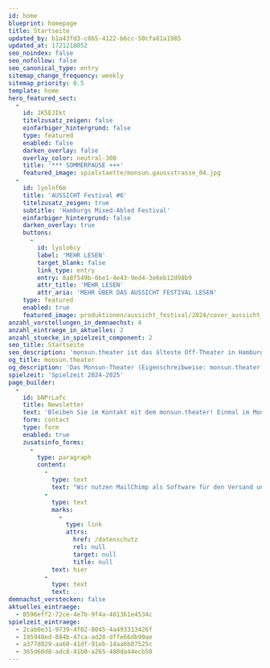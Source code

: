 ```yaml
---
id: home
blueprint: homepage
title: Startseite
updated_by: b1a43fd3-c865-4122-b6cc-50cfa81a1985
updated_at: 1721218052
seo_noindex: false
seo_nofollow: false
seo_canonical_type: entry
sitemap_change_frequency: weekly
sitemap_priority: 0.5
template: home
hero_featured_sect:
  -
    id: JK5EJIkt
    titelzusatz_zeigen: false
    einfarbiger_hintergrund: false
    type: featured
    enabled: false
    darken_overlay: false
    overlay_color: neutral-300
    title: '*** SOMMERPAUSE +++'
    featured_image: spielstaette/monsun.gaussstrasse_04.jpg
  -
    id: lyolnf6m
    title: 'AUSSICHT Festival #6'
    titelzusatz_zeigen: true
    subtitle: 'Hamburgs Mixed-Abled Festival'
    einfarbiger_hintergrund: false
    darken_overlay: true
    buttons:
      -
        id: lyolo6cy
        label: 'MEHR LESEN'
        target_blank: false
        link_type: entry
        entry: 8a8f549b-0be1-4e43-9ed4-3e6eb12d98b9
        attr_title: 'MEHR LESEN'
        attr_aria: 'MEHR ÜBER DAS AUSSICHT FESTIVAL LESEN'
    type: featured
    enabled: true
    featured_image: produktionen/aussicht_festival/2024/cover_aussicht_2024.jpg
anzahl_vorstellungen_in_demnaechst: 4
anzahl_eintraege_in_aktuelles: 2
anzahl_stuecke_in_spielzeit_component: 2
seo_title: Startseite
seo_description: 'monsun.theater ist das älteste Off-Theater in Hamburg und besteht seit 1980. Es befindet sich im Stadtteil Ottensen.'
og_title: monsun.theater
og_description: 'Das Monsun-Theater (Eigenschreibweise: monsun.theater) ist das älteste Off-Theater in Hamburg und besteht seit 1980. Es befindet sich im Stadtteil Ottensen.'
spielzeit: 'Spielzeit 2024-2025'
page_builder:
  -
    id: bNPrLafc
    title: Newsletter
    text: 'Bleiben Sie im Kontakt mit dem monsun.theater! Einmal im Monat aktuelle Informationen zu unseren Veranstaltungen: Premieren, Festivals, Extra-Events und ein Blick hinter die Kulissen.'
    form: contact
    type: form
    enabled: true
    zusatsinfo_forms:
      -
        type: paragraph
        content:
          -
            type: text
            text: "Wir nutzen MailChimp als Software für den Versand unseres Newsletter. Nach Bestätigen des Buttons \"SENDEN\" erhalten Sie innerhalb weniger Minuten eine E-Mail mit einem Bestätigungslink, um Ihre Anmeldung abzuschließen. Sie willigen hiermit in die Verarbeitung Ihrer Daten zu diesem Zweck ein. Ihre Daten werden nur zu diesem Zweck verwendet und nicht an Dritte weitergegeben. Sie können den Newsletter jederzeit wieder durch einen Klick auf das entsprechende Feld am Ende des Newsletters abbestellen. Ihre E-Maildaten werden dann automatisch aus dem Verteiler ausgetragen. Hinweise zum Datenschutz finden Sie\_"
          -
            type: text
            marks:
              -
                type: link
                attrs:
                  href: /datenschutz
                  rel: null
                  target: null
                  title: null
            text: hier
          -
            type: text
            text: .
demnachst_verstecken: false
aktuelles_eintraege:
  - 0596eff2-72ce-4e7b-9f4a-481361e4534c
spielzeit_eintraege:
  - 2cab0e31-9739-4f02-8045-4a493313426f
  - 195948ed-884b-47ca-ad28-dffe66db90ae
  - a377d029-aa60-41df-91eb-14aa6b07525c
  - 365d60d8-adc8-41b0-a265-480da44ecb50
---
```

